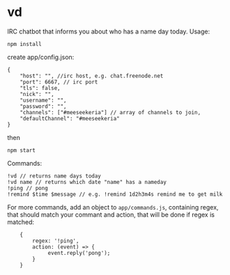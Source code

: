 # vd

IRC chatbot that informs you about who has a name day today.
Usage:
```
npm install
```
create app/config.json:
```
{
    "host": "", //irc host, e.g. chat.freenode.net
    "port": 6667, // irc port
    "tls": false,
    "nick": "",
    "username": "",
    "password": "",
    "channels": ["#meeseekeria"] // array of channels to join,
    "defaultChannel": "#meeseekeria"
}
```
then
```
npm start
```
Commands:
```
!vd // returns name days today
!vd name // returns which date "name" has a nameday
!ping // pong
!remind $time $message // e.g. !remind 1d2h3m4s remind me to get milk
```

For more commands, add an object to `app/commands.js`, containing regex, that should match your commant and action,
that will be done if regex is matched:
```
    {
        regex: '!ping',
        action: (event) => {
             event.reply('pong');
        }
    }
```
